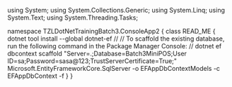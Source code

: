 ﻿using System;
using System.Collections.Generic;
using System.Linq;
using System.Text;
using System.Threading.Tasks;

namespace TZLDotNetTrainingBatch3.ConsoleApp2
{
    class READ_ME
    { dotnet tool install --global dotnet-ef
        //
    // To scaffold the existing database, run the following command in the Package Manager Console:
        //
     dotnet ef dbcontext scaffold "Server=.;Database=Batch3MiniPOS;User ID=sa;Password=sasa@123;TrustServerCertificate=True;" Microsoft.EntityFrameworkCore.SqlServer -o EFAppDbContextModels -c EFAppDbContext -f
    }
}
